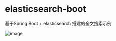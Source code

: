 # elasticsearch-boot

基于Spring Boot + elasticsearch 搭建的全文搜索示例

![image](https://github.com/lufengc/elasticsearch-boot/blob/master/screenshots/a.jpeg)
